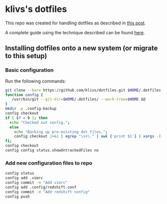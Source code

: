 # klivs's dotfiles

This repo was created for handling dotfiles as described in [this post](https://news.ycombinator.com/item?id=11071754).

A complete guide using the technique described can be found [here](https://www.atlassian.com/git/tutorials/dotfiles).

## Installing dotfiles onto a new system (or migrate to this setup)

### Basic configuration
Run the following commands:
```bash
git clone --bare https://github.com/klivs/dotfiles.git $HOME/.dotfiles
function config {
   /usr/bin/git --git-dir=$HOME/.dotfiles/ --work-tree=$HOME $@
}
mkdir -p .config-backup
config checkout
if [ $? = 0 ]; then
  echo "Checked out config.";
  else
    echo "Backing up pre-existing dot files.";
    config checkout 2>&1 | egrep "\s+\." | awk {'print $1'} | xargs -I{} mv {} .config-backup/{}
fi;
config checkout
config config status.showUntrackedFiles no
```
### Add new configuration files to repo

```bash
config status
config add .vimrc
config commit -m "Add vimrc"
config add .config/redshift.conf
config commit -m "Add redshift config"
config push
```
